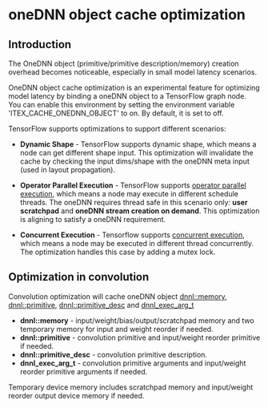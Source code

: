 # oneDNN object cache optimization

## Introduction

The OneDNN object (primitive/primitive description/memory) creation overhead becomes noticeable, especially in small model latency scenarios. 

OneDNN object cache optimization is an experimental feature for optimizing model latency by binding a oneDNN object to a TensorFlow graph node. You can enable this environment by setting the environment variable 'ITEX_CACHE_ONEDNN_OBJECT' to on. By default, it is set to off.

TensorFlow supports optimizations to support different scenarios:

- **Dynamic Shape** - TensorFlow supports dynamic shape, which means a node can get different shape input. This optimization will invalidate the cache by checking the input dims/shape with the oneDNN meta input (used in layout propagation).

- **Operator Parallel Execution** - TensorFlow supports [operator parallel execution](https://www.tensorflow.org/api_docs/python/tf/config/threading), which means a node may execute in different schedule threads. The oneDNN requires thread safe in this scenario only: **user scratchpad** and **oneDNN stream creation on demand**. This optimization is aligning to satisfy a oneDNN requirement.

- **Concurrent Execution** - Tensorflow supports [concurrent execution](https://www.tensorflow.org/api_docs/python/tf/compat/v1/Session#as_default), which means a node may be executed in different thread concurrently. The optimization handles this case by adding a mutex lock.

## Optimization in convolution

Convolution optimization will cache oneDNN object [dnnl::memory](https://oneapi-src.github.io/oneDNN/struct_dnnl_memory-2.html), [dnnl::primitive](https://oneapi-src.github.io/oneDNN/struct_dnnl_primitive-2.html), [dnnl::primitive_desc](https://oneapi-src.github.io/oneDNN/struct_dnnl_primitive_desc-2.html) and [dnnl_exec_arg_t](https://oneapi-src.github.io/oneDNN/struct_dnnl_exec_arg_t.html)

- **dnnl::memory** - input/weight/bias/output/scratchpad memory and two temporary memory for input and weight reorder if needed.
- **dnnl::primitive** - convolution primitive and input/weight reorder primitive if needed.
- **dnnl::primitive_desc** - convolution primitive description.
- **dnnl_exec_arg_t** - convolution primitive arguments and input/weight reorder primitive arguments if needed.

Temporary device memory includes scratchpad memory and input/weight reorder output device memory if needed.
